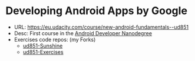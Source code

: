 # Developing Android Apps by Google
 - URL: https://eu.udacity.com/course/new-android-fundamentals--ud851
 - Desc: First course in the [Android Developer Nanodegree](https://eu.udacity.com/course/android-developer-nanodegree-by-google--nd801)
 - Exercises code repos: (my Forks)
    - [ud851-Sunshine](https://github.com/bambrozio/ud851-Sunshine)
    - [ud851-Exercises](https://github.com/bambrozio/ud851-Exercises)